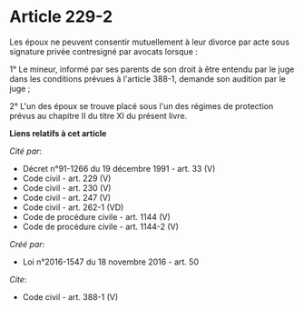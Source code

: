 # Article 229-2

Les époux ne peuvent consentir mutuellement à leur divorce par acte sous signature privée contresigné par avocats lorsque : 

1° Le mineur, informé par ses parents de son droit à être entendu par le juge dans les conditions prévues à l'article 388-1,
demande son audition par le juge ; 

2° L'un des époux se trouve placé sous l'un des régimes de protection prévus au chapitre II du titre XI du présent livre.

**Liens relatifs à cet article**

_Cité par_:

  - Décret n°91-1266 du 19 décembre 1991 - art. 33 (V)
  - Code civil - art. 229 (V)
  - Code civil - art. 230 (V)
  - Code civil - art. 247 (V)
  - Code civil - art. 262-1 (VD)
  - Code de procédure civile - art. 1144 (V)
  - Code de procédure civile - art. 1144-2 (V)

_Créé par_:

  - Loi n°2016-1547 du 18 novembre 2016 - art. 50

_Cite_:

  - Code civil - art. 388-1 (V)
